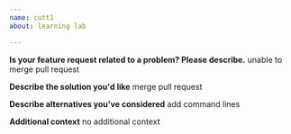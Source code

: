 ```yaml
---
name: cutt1
about: learning lab

---
```


**Is your feature request related to a problem? Please describe.**
unable to merge pull request

**Describe the solution you'd like**
merge pull request

**Describe alternatives you've considered**
add command lines

**Additional context**
no additional context
